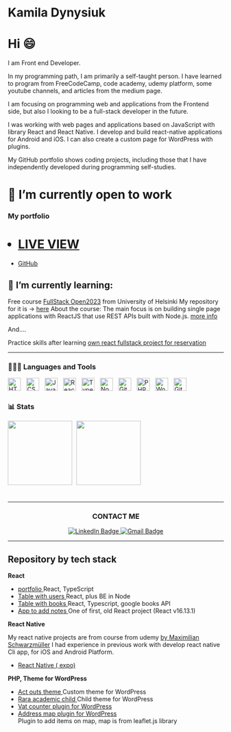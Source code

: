 # Kamila Dynysiuk

<div>
<h1>Hi 😄</h1>

I am Front end Developer.

In my programming path, I am primarily a self-taught person. I have learned to program from FreeCodeCamp, code academy, udemy platform, some youtube channels, and articles from the medium page.

I am focusing on programming web and applications from the Frontend side, but also I looking to be a full-stack developer in the future.

I was working with web pages and applications based on JavaScript with library React and React Native. I develop and build react-native applications for Android and iOS.
I can also create a custom page for WordPress with plugins.

My GitHub portfolio shows coding projects, including those that I have independently developed during programming self-studies.

</div>

# 🔭 I’m currently open to work

 <div>
 
 <h3>My portfolio </h3>

<ul>

# <li><a  href='https://kamiladyn.github.io/portfolio/' target="_blank">LIVE VIEW</a></li>

<li> <a href='https://github.com/KamilaDyn/portfolio' target="_blank">GitHub</a></li>
</ul>
</div>

## 🌱 I’m currently learning:

Free course <a href='https://fullstackopen.com/en/' target='_blank'>FullStack Open2023</a> from University of Helsinki
My repository for it is -> <a href='https://github.com/KamilaDyn/fullStackOpen-2023' target='_blank'>here</a>
About the course: The main focus is on building single page applications with ReactJS that use REST APIs built with Node.js. <a href='https://fullstackopen.com/en/about' target="_blank">more info</a>

And....

Practice skills after learning <a href='https://github.com/KamilaDyn/pet-clinic'>own react fullstack project for reservation</a>

---

### 👨🏻‍💻 Languages and Tools

<img align="left" alt="HTML" width="30px" style="padding-right:10px;" src="https://cdn.jsdelivr.net/gh/devicons/devicon/icons/html5/html5-plain.svg" />
<img align="left" alt="CSS" width="30px" style="padding-right:10px;" src="https://cdn.jsdelivr.net/gh/devicons/devicon/icons/css3/css3-plain.svg" />
<img align="left" alt="JavaScript" width="30px" style="padding-right:10px;" src="https://cdn.jsdelivr.net/gh/devicons/devicon/icons/javascript/javascript-plain.svg" />
<img align="left" alt="React" width="30px" style="padding-right:10px;" src="https://cdn.jsdelivr.net/gh/devicons/devicon/icons/react/react-original.svg" />
<img align="left" alt="TypeScript" width="30px" style="padding-right:10px;" src="https://cdn.jsdelivr.net/gh/devicons/devicon/icons/typescript/typescript-plain.svg" />
<img align="left" alt="NodeJS" width="30px" style="padding-right:10px;" src="https://cdn.jsdelivr.net/gh/devicons/devicon/icons/nodejs/nodejs-original.svg" />
<img align="left" alt="GitHub" width="30px" style="padding-right:10px;" src="https://cdn.jsdelivr.net/gh/devicons/devicon/icons/github/github-original.svg" />
<img align="left" alt="PHP" width="30px" style="padding-right:10px;" src="https://cdn.jsdelivr.net/gh/devicons/devicon/icons/php/php-original.svg" />
<img align="left" alt="WordPress" width="30px" style="padding-right:10px;" src="https://cdn.jsdelivr.net/gh/devicons/devicon/icons/wordpress/wordpress-original.svg" />
<img align="left" alt="Git" width="30px" style="padding-right:10px;" src="https://cdn.jsdelivr.net/gh/devicons/devicon/icons/git/git-original.svg" />
<br />

#

### 📊 Stats

<div style="display: flex; flex-direction: row;">
    <img class="img" height="150" style="padding-right:10px;" src="https://github-readme-stats.vercel.app/api?username=kamilaDyn&show_icons=true&hide=contribs&theme=radical" />
    <img class="img" height="150" src="https://github-readme-stats.vercel.app/api/top-langs/?username=kamilaDyn&layout=compact&theme=vision-friendly-dark" />
</div>

#

---

<div align='center'><h3>CONTACT ME</h3></div>
<div id="badges" align="center">
  <a href="https://www.linkedin.com/in/kamila-d-489849180/" target="_blank">
    <img src="https://img.shields.io/badge/LinkedIn-blue?style=for-the-badge&logo=linkedin&logoColor=white" alt="LinkedIn Badge"/>
  </a>
  <a href="mailto:kamila.dynysiuk@gmail.com">
    <img src="https://img.shields.io/badge/Mail-red?style=for-the-badge&logo=gmail&logoColor=white" alt="Gmail Badge"/>
  </a>
</div>

---

<div>

<h2>Repository by tech stack</h2>
<p><b>React</b></p>
<ul>
<li>
<a href='https://github.com/KamilaDyn/portfolio' target='_blank'>portfolio </a>React, TypeScript
</li>
<li>
<a href='https://github.com/KamilaDyn/customers-list-react' target='_blank'>Table with users </a>React, plus BE in Node
</li>
<li>
<a href='https://github.com/KamilaDyn/table-with-breadcrumb' target='_blank'>Table with books </a>React, Typescript, google books API
</li>

<li>
<a href='https://github.com/KamilaDyn/Travel-Notes' target='_blank'>App to add notes </a>One of first, old React project (React v16.13.1)
</li>
</ul>

<p><b>React Native</b></p>
My react native projects are from course from udemy <a href='https://www.udemy.com/course/react-native-the-practical-guide/'>by Maximilian Schwarzmüller<a> 
I had experience in previous work with develop react native Cli app, for iOS and Android Platform.
<ul>
<li><a href='https://github.com/KamilaDyn/react-native-course' target='_blank'  rel="noopener" >React Native ( expo) </a> </li>
</ul>

<p><b>PHP, Theme for WordPress</b><p>
<ul>
<li>
<a href='https://github.com/KamilaDyn/act-outs-theme' target='_blank'>Act outs theme </a>Custom theme for WordPress
</li>
<li>
<a href='https://github.com/KamilaDyn/rara-academic-child' target='_blank'>Rara academic child </a>Child theme for WordPress
</li>
<li>
<a href='https://github.com/KamilaDyn/vat-counter-wp-plugin' target="_blank">Vat counter plugin for WordPress </a>
</li>
<li>
<a href='https://github.com/KamilaDyn/address-map-plugin-wp' target='_blank'>Address map plugin for WordPress </a>
</li> Plugin to add  items on map, map is from leaflet.js library
</ul>
</div>

<!--
**KamilaDyn/KamilaDyn** is a ✨ _special_ ✨ repository because its `README.md` (this file) appears on your GitHub profile.

Here are some ideas to get you started:

- 🔭 I’m currently working on ...
- 🌱 I’m currently learning ...
- 👯 I’m looking to collaborate on ...
- 🤔 I’m looking for help with ...
- 💬 Ask me about ...
- 📫 How to reach me: ...
- 😄 Pronouns: ...
- ⚡ Fun fact: ...
-->
